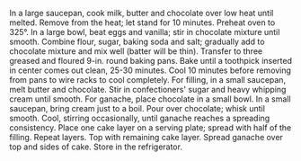 In a large saucepan, cook milk, butter and chocolate over low heat until melted. Remove from the heat; let stand for 10 minutes.
Preheat oven to 325°. In a large bowl, beat eggs and vanilla; stir in chocolate mixture until smooth. Combine flour, sugar, baking soda and salt; gradually add to chocolate mixture and mix well (batter will be thin).
Transfer to three greased and floured 9-in. round baking pans. Bake until a toothpick inserted in center comes out clean, 25-30 minutes. Cool 10 minutes before removing from pans to wire racks to cool completely.
For filling, in a small saucepan, melt butter and chocolate. Stir in confectioners' sugar and heavy whipping cream until smooth.
For ganache, place chocolate in a small bowl. In a small saucepan, bring cream just to a boil. Pour over chocolate; whisk until smooth. Cool, stirring occasionally, until ganache reaches a spreading consistency.
Place one cake layer on a serving plate; spread with half of the filling. Repeat layers. Top with remaining cake layer. Spread ganache over top and sides of cake. Store in the refrigerator.